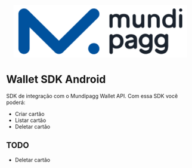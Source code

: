 
<center><img src="/art/mundilogo.png"></center>

# Wallet SDK Android

SDK de integração com o Mundipagg Wallet API.
Com essa SDK você poderá:

* Criar cartão
* Listar cartão
* Deletar cartão

## TODO
* Deletar cartão
